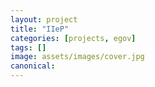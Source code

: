 ```yaml
---
layout: project
title: "IIeP"
categories: [projects, egov]
tags: []
image: assets/images/cover.jpg
canonical:
---
```

